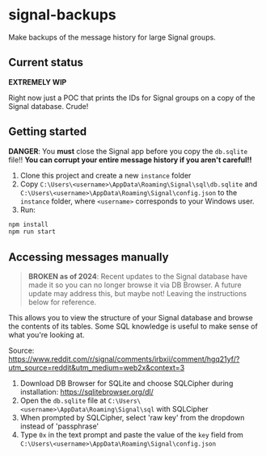 # signal-backups
Make backups of the message history for large Signal groups.

## Current status
**EXTREMELY WIP**

Right now just a POC that prints the IDs for Signal groups on a copy of the Signal database. Crude!

## Getting started
**DANGER**: You **must** close the Signal app before you copy the `db.sqlite` file!! **You can corrupt your entire message history if you aren't careful!!**

1. Clone this project and create a new `instance` folder
2. Copy `C:\Users\<username>\AppData\Roaming\Signal\sql\db.sqlite` and `C:\Users\<username>\AppData\Roaming\Signal\config.json` to the `instance` folder, where `<username>` corresponds to your Windows user.
3. Run:
```bash
npm install
npm run start
```

## Accessing messages manually
> **BROKEN as of 2024**: Recent updates to the Signal database have made it so you can no longer browse it via DB Browser. A future update may address this, but maybe not! Leaving the instructions below for reference.

This allows you to view the structure of your Signal database and browse the contents of its tables. Some SQL knowledge is useful to make sense of what you're looking at.

Source: https://www.reddit.com/r/signal/comments/irbxii/comment/hgq21yf/?utm_source=reddit&utm_medium=web2x&context=3

1. Download DB Browser for SQLite and choose SQLCipher during installation: https://sqlitebrowser.org/dl/
2. Open the `db.sqlite` file at `C:\Users\<username>\AppData\Roaming\Signal\sql` with SQLCipher
3. When prompted by SQLCipher, select 'raw key' from the dropdown instead of 'passphrase'
4. Type `0x` in the text prompt and paste the value of the `key` field from `C:\Users\<username>\AppData\Roaming\Signal\config.json`

